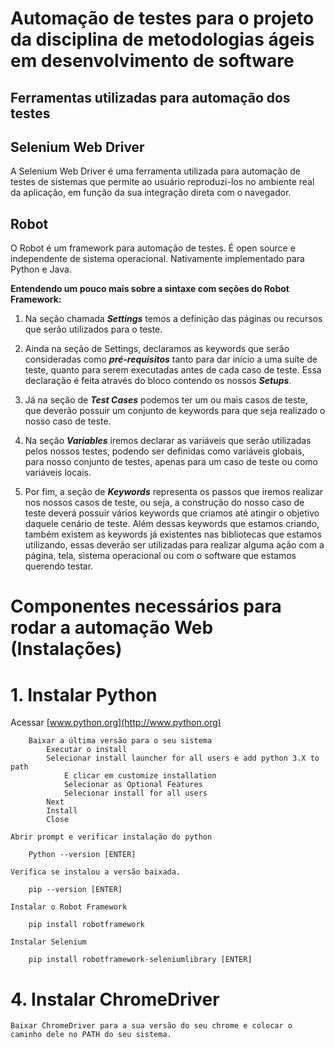 # Automação de testes para o projeto da disciplina de metodologias ágeis em desenvolvimento de software

## **Ferramentas utilizadas para automação dos testes**

## Selenium Web Driver
A Selenium Web Driver é uma ferramenta utilizada para automação de testes de sistemas que permite ao usuário reproduzi-los no ambiente real da aplicação, em função da sua integração direta com o navegador.

## Robot
O Robot é um framework para automação de testes. É open source e independente de sistema operacional. Nativamente implementado para Python e Java.

**Entendendo um pouco mais sobre a sintaxe com seções do Robot Framework:**

1.  Na seção chamada ***Settings*** temos a definição das páginas ou recursos que serão utilizados para o teste.

2.  Ainda na seção de Settings, declaramos as keywords que serão consideradas como ***pré-requisitos*** tanto para dar início a uma suíte de teste, quanto para serem executadas antes de cada caso de teste. Essa declaração é feita através do bloco contendo os nossos ***Setups***.

3.  Já na seção de ***Test Cases*** podemos ter um ou mais casos de teste, que deverão possuir um conjunto de keywords para que seja realizado o nosso caso de teste.

4.  Na seção ***Variables*** iremos declarar as variáveis que serão utilizadas pelos nossos testes, podendo ser definidas como variáveis globais, para nosso conjunto de testes, apenas para um caso de teste ou como variáveis locais.

5.  Por fim, a seção de ***Keywords*** representa os passos que iremos realizar nos nossos casos de teste, ou seja, a construção do nosso caso de teste deverá possuir vários keywords que criamos até atingir o objetivo daquele cenário de teste. Além dessas keywords que estamos criando, também existem as keywords já existentes nas bibliotecas que estamos utilizando, essas deverão ser utilizadas para realizar alguma ação com a página, tela, sistema operacional ou com o software que estamos querendo testar.

# Componentes necessários para rodar a automação Web (Instalações)

 # 1. Instalar Python
Acessar [www.python.org](http://www.python.org)

		Baixar a última versão para o seu sistema
            Executar o install
            Selecionar install launcher for all users e add python 3.X to path
                E clicar em customize installation
                Selecionar as Optional Features
                Selecionar install for all users
            Next
            Install
            Close
            
	Abrir prompt e verificar instalação do python

		Python --version [ENTER]

	Verifica se instalou a versão baixada.

		pip --version [ENTER]

    Instalar o Robot Framework

        pip install robotframework

	Instalar Selenium

		pip install robotframework-seleniumlibrary [ENTER]

# 4. Instalar ChromeDriver

	Baixar ChromeDriver para a sua versão do seu chrome e colocar o caminho dele no PATH do seu sistema.

